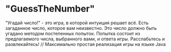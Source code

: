 # "GuessTheNumber"
"Угадай число!" - это игра, в которой интуиция решает всё. Есть загаданное число, которое вам неизвестно. Это число должно быть угадано методом постепенных попыток. Попытка состоит из предлагаемого числа, выбранного вами, и ответа игры. Расслабьтесь и развлекайтесь!
// Максимально простая реализация игры на языке Java
